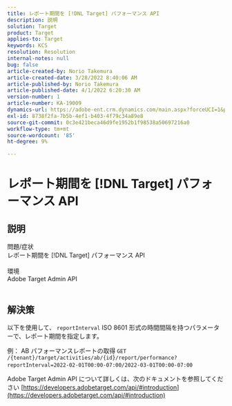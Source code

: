 ```yaml
---
title: レポート期間を [!DNL Target] パフォーマンス API
description: 説明
solution: Target
product: Target
applies-to: Target
keywords: KCS
resolution: Resolution
internal-notes: null
bug: false
article-created-by: Norio Takemura
article-created-date: 3/28/2022 8:40:06 AM
article-published-by: Norio Takemura
article-published-date: 4/1/2022 6:20:30 AM
version-number: 1
article-number: KA-19009
dynamics-url: https://adobe-ent.crm.dynamics.com/main.aspx?forceUCI=1&pagetype=entityrecord&etn=knowledgearticle&id=b0368ea3-72ae-ec11-9840-0022480bdaa1
exl-id: 8738f2fa-7b5b-4ef1-b403-4f79c34a89e8
source-git-commit: 0c3e421beca46d9fe1952b1f98538a50697216a0
workflow-type: tm+mt
source-wordcount: '85'
ht-degree: 9%

---
```


# レポート期間を [!DNL Target] パフォーマンス API

## 説明

問題/症状
<br>レポート期間を [!DNL Target] パフォーマンス API
<br> 
<br>環境
<br>Adobe Target Admin API
<br> 

## 解決策


以下を使用して、 `reportInterval` ISO 8601 形式の時間間隔を持つパラメーターで、レポート期間を指定します。
 

例： AB パフォーマンスレポートの取得
`GET /{tenant}/target/activities/ab/{id}/report/performance?reportInterval=2022-02-01T00:00-07:00/2022-03-01T00:00-07:00`
 

Adobe Target Admin API について詳しくは、次のドキュメントを参照してください
[https://developers.adobetarget.com/api/#introduction](https://developers.adobetarget.com/api/#introduction)
